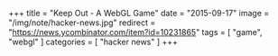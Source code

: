 +++
title = "Keep Out - A WebGL Game"
date = "2015-09-17"
image = "/img/note/hacker-news.jpg"
redirect = "https://news.ycombinator.com/item?id=10231865"
tags = [ "game", "webgl" ]
categories = [ "hacker news" ]
+++

